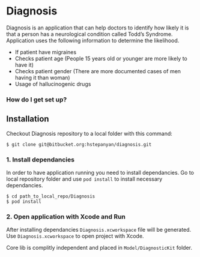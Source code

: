 # Diagnosis #

Diagnosis is an application that can help doctors to identify how likely it is that a person has a neurological condition called Todd’s Syndrome. Application uses the following information to determine the likelihood.

* If patient have migraines
* Checks patient age (People 15 years old or younger are more likely to have it)
* Checks patient gender (There are more documented cases of men having it than woman)
* Usage of hallucinogenic drugs

### How do I get set up? ###

## Installation

Checkout Diagnosis repository to a local folder with this command:

    $ git clone git@bitbucket.org:hstepanyan/diagnosis.git

### 1. Install dependancies

In order to have application running you need to install dependancies. Go to local repository folder and use `pod install` to install necessary dependancies.

    $ cd path_to_local_repo/Diagnosis
    $ pod install

### 2. Open application with Xcode and Run

After installing dependancies `Diagnosis.xcworkspace` file will be generated. Use `Diagnosis.xcworkspace` to open project with Xcode.

Core lib is complitly independent and placed in `Model/DiagnosticKit` folder.

